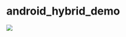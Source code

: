# android_hybrid_demo
![](https://github.com/feiwen8772/wp-googlecodeprettify/blob/master/doc/WP-googlecodeprettify.jpg?raw=true)
